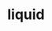 ---
layout: shop
category: multimedia
title: liquid
image: /multi5.jpg
desc: Lorem ipsum dolor sit amet, consectetur adipiscing elit. In porta imperdiet est sed rhoncus.
paragraph: Lorem ipsum dolor sit amet, consectetur adipiscing elit. In porta imperdiet est sed rhoncus. Interdum et malesuada fames ac ante ipsum primis in faucibus. Proin pellentesque tortor porta risus ullamcorper auctor. Nam tincidunt, quam at interdum euismod, metus neque consequat ipsum, at luctus libero lorem vitae massa. Curabitur tempus lectus sem, eget pretium justo convallis ac.
location: Ottawa, ON
year: 2013-14
price: $20
button: Add Cart
---